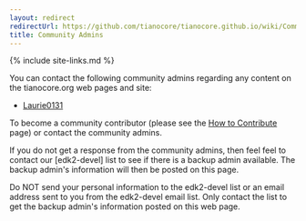 ```yaml
---
layout: redirect
redirectUrl: https://github.com/tianocore/tianocore.github.io/wiki/Community-Admins
title: Community Admins
---
```

{% include site-links.md %}

You can contact the following community admins regarding any content
on the tianocore.org web pages and site:

* [Laurie0131](mailto:laurie0131@users.sourceforge.net?Subject=Site%20Question)

To become a community contributor (please see the [How to
Contribute]({{wiki}}/How_To_Contribute) page) or contact the community
admins.

If you do not get a response from the community admins, then feel feel
to contact our [edk2-devel] list to see if there is a backup admin
available. The backup admin's information will then be posted on this
page.

Do NOT send your personal information to the edk2-devel list or an
email address sent to you from the edk2-devel email list. Only contact
the list to get the backup admin's information posted on this web
page.

